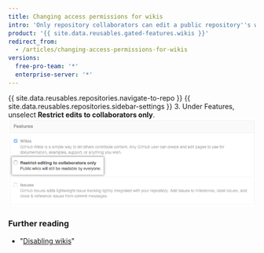 ```yaml
---
title: Changing access permissions for wikis
intro: 'Only repository collaborators can edit a public repository''s wiki by default, but you can allow anyone with a {{ site.data.variables.product.product_name }} account to edit your wiki.'
product: '{{ site.data.reusables.gated-features.wikis }}'
redirect_from:
  - /articles/changing-access-permissions-for-wikis
versions:
  free-pro-team: '*'
  enterprise-server: '*'
---
```


{{ site.data.reusables.repositories.navigate-to-repo }}
{{ site.data.reusables.repositories.sidebar-settings }}
3. Under Features, unselect **Restrict edits to collaborators only**.
   ![Wiki restrict editing](/assets/images/help/wiki/wiki_restrict_editing.png)

### Further reading

- "[Disabling wikis](/articles/disabling-wikis)"
